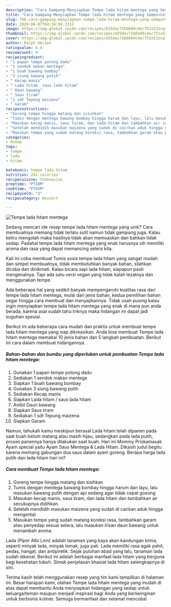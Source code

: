 ```yaml
---
description: "Cara Gampang Menyiapkan Tempe lada hitam mentega yang Sempurna"
title: "Cara Gampang Menyiapkan Tempe lada hitam mentega yang Sempurna"
slug: 706-cara-gampang-menyiapkan-tempe-lada-hitam-mentega-yang-sempurna
date: 2020-06-07T04:34:04.331Z
image: https://img-global.cpcdn.com/recipes/d35dac71b6b09c4e/751x532cq70/tempe-lada-hitam-mentega-foto-resep-utama.jpg
thumbnail: https://img-global.cpcdn.com/recipes/d35dac71b6b09c4e/751x532cq70/tempe-lada-hitam-mentega-foto-resep-utama.jpg
cover: https://img-global.cpcdn.com/recipes/d35dac71b6b09c4e/751x532cq70/tempe-lada-hitam-mentega-foto-resep-utama.jpg
author: Ralph Obrien
ratingvalue: 4.4
reviewcount: 9
recipeingredient:
- "1 papan tempe potong dadu"
- "1 sendok makan mentega"
- "1 buah bawang bombay"
- "3 siung bawang putih"
- " Kecap manis"
- " Lada hitam  saus lada hitam"
- " Daun bawang"
- " Saus tiram"
- "1 sdt Tepung maizena"
- " Garam"
recipeinstructions:
- "Goreng tempe hingga matang dan sisihkan"
- "Tumis dengan mentega bawang bombay hingga harum dan layu, lalu masukan bawang putih dengan api sedang agar tidak cepat gosong"
- "Masukan kecap manis, saus tiram, dan lada hitam dan tambahkan air secukupnya didihkan."
- "Setelah mendidih masukan maizena yang sudah di cairkan aduk hingga mengental."
- "Masukan tempe yang sudah matang koreksi rasa, tambahkan garam atau penyedap sesuai selera, lalu maaukan irisan daun bawang untuk menambah aroma."
categories:
- Resep
tags:
- tempe
- lada
- hitam

katakunci: tempe lada hitam 
nutrition: 241 calories
recipecuisine: Indonesian
preptime: "PT10M"
cooktime: "PT45M"
recipeyield: "3"
recipecategory: Dessert

---
```



![Tempe lada hitam mentega](https://img-global.cpcdn.com/recipes/d35dac71b6b09c4e/751x532cq70/tempe-lada-hitam-mentega-foto-resep-utama.jpg)

Sedang mencari ide resep tempe lada hitam mentega yang unik? Cara membuatnya memang tidak terlalu sulit namun tidak gampang juga. Kalau keliru mengolah maka hasilnya tidak akan memuaskan dan bahkan tidak sedap. Padahal tempe lada hitam mentega yang enak harusnya sih memiliki aroma dan rasa yang dapat memancing selera kita.

Kali ini coba membuat Tumis sosis tempe lada hitam yang sangat mudah dan simpel membuatnya, tidak membutuhkan banyak bahan, silahkan dicoba dan dinikmati. Kalau bicara sapi lada hitam, siapapun pasti mengenalnya. Tapi ada satu versi vegan yang tidak kalah lezatnya dan menggunakan tempe.

Ada beberapa hal yang sedikit banyak mempengaruhi kualitas rasa dari tempe lada hitam mentega, mulai dari jenis bahan, kedua pemilihan bahan segar hingga cara membuat dan menyajikannya. Tidak usah pusing kalau ingin menyiapkan tempe lada hitam mentega yang enak di mana pun anda berada, karena asal sudah tahu triknya maka hidangan ini dapat jadi suguhan spesial.


Berikut ini ada beberapa cara mudah dan praktis untuk membuat tempe lada hitam mentega yang siap dikreasikan. Anda bisa membuat Tempe lada hitam mentega memakai 10 jenis bahan dan 5 langkah pembuatan. Berikut ini cara dalam membuat hidangannya.

<!--inarticleads1-->

##### Bahan-bahan dan bumbu yang diperlukan untuk pembuatan Tempe lada hitam mentega:

1. Gunakan 1 papan tempe potong dadu
1. Sediakan 1 sendok makan mentega
1. Siapkan 1 buah bawang bombay
1. Gunakan 3 siung bawang putih
1. Sediakan  Kecap manis
1. Siapkan  Lada hitam / saus lada hitam
1. Ambil  Daun bawang
1. Siapkan  Saus tiram
1. Sediakan 1 sdt Tepung maizena
1. Siapkan  Garam


Namun, tahukah kamu meskipun berasal Lada hitam telah dipanen pada saat buah belum matang atau masih hijau, sedangkan pada lada putih, proses panennya hanya dilakukan saat buah. Hari ini Mommy Priskamasak Ayam special yaitu Ayam Saus Mentega &amp; Lada Hitam. Dikasih judul begitu karena memang gabungan dua saus dalam ayam goreng. Berapa harga lada putih dan lada hitam hari ini? 

<!--inarticleads2-->

##### Cara membuat Tempe lada hitam mentega:

1. Goreng tempe hingga matang dan sisihkan
1. Tumis dengan mentega bawang bombay hingga harum dan layu, lalu masukan bawang putih dengan api sedang agar tidak cepat gosong
1. Masukan kecap manis, saus tiram, dan lada hitam dan tambahkan air secukupnya didihkan.
1. Setelah mendidih masukan maizena yang sudah di cairkan aduk hingga mengental.
1. Masukan tempe yang sudah matang koreksi rasa, tambahkan garam atau penyedap sesuai selera, lalu maaukan irisan daun bawang untuk menambah aroma.


Lada (Piper Albi Linn) adalah tanaman yang kaya akan kandungan kimia, seperti minyak lada, minyak lemak, juga pati. Lada memiliki rasa agak pahit, pedas, hangat, dan antipiretik. Sejak puluhan abad yang lalu, tanaman lada sudah dikenal. Berikut ini adalah berbagai manfaat lada hitam yang berguna bagi kesehatan tubuh. Simak penjelasan khasiat lada hitam selengkapnya di sini. 

Terima kasih telah menggunakan resep yang tim kami tampilkan di halaman ini. Besar harapan kami, olahan Tempe lada hitam mentega yang mudah di atas dapat membantu Anda menyiapkan hidangan yang sedap untuk keluarga/teman maupun menjadi inspirasi bagi Anda yang berkeinginan untuk berbisnis kuliner. Semoga bermanfaat dan selamat mencoba!
